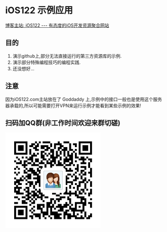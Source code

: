 # iOS122 示例应用

[博客主站: iOS122 --- 有态度的iOS开发资源聚合网站](http://www.ios122.com)

## 目的

1. 演示github上,部分无法直接运行的第三方资源库的示例.
2. 演示部分特殊编程技巧的编程实践.
3. 还没想好...

## 注意

因为iOS122.com主站放在了 Goddaddy 上,示例中的接口一般也是使用这个服务器承载的,所以可能需要打开VPN来运行示例才能看到某些示例的效果!

## 扫码加QQ群(非工作时间欢迎来群切磋)

![qq](1443002712802.png)

